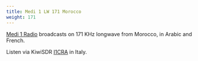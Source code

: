 ```yaml
---
title: Medi 1 LW 171 Morocco
weight: 171
---
```

[Medi 1 Radio] broadcasts on 171 KHz longwave from Morocco, in Arabic and French.

Listen via KiwiSDR [I1CRA](http://kiwisdr.briata.org:8073/?f=171.00amnz10) in Italy.

[Medi 1 Radio]:https://www.medi1.com/

